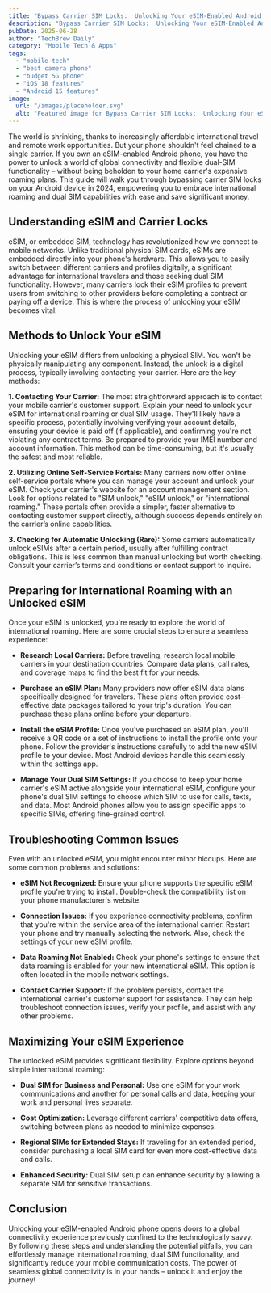 ```yaml
---
title: "Bypass Carrier SIM Locks:  Unlocking Your eSIM-Enabled Android Phone for International Roaming & Dual SIM Functionality in 2024"
description: "Bypass Carrier SIM Locks:  Unlocking Your eSIM-Enabled Android Phone for International Roaming & Dual SIM Functionality in 2024"
pubDate: 2025-06-28
author: "TechBrew Daily"
category: "Mobile Tech & Apps"
tags:
  - "mobile-tech"
  - "best camera phone"
  - "budget 5G phone"
  - "iOS 18 features"
  - "Android 15 features"
image:
  url: "/images/placeholder.svg"
  alt: "Featured image for Bypass Carrier SIM Locks:  Unlocking Your eSIM-Enabled Android Phone for International Roaming & Dual SIM Functionality in 2024"
---
```


The world is shrinking, thanks to increasingly affordable international travel and remote work opportunities.  But your phone shouldn't feel chained to a single carrier.  If you own an eSIM-enabled Android phone, you have the power to unlock a world of global connectivity and flexible dual-SIM functionality – without being beholden to your home carrier's expensive roaming plans. This guide will walk you through bypassing carrier SIM locks on your Android device in 2024, empowering you to embrace international roaming and dual SIM capabilities with ease and save significant money.


## Understanding eSIM and Carrier Locks

eSIM, or embedded SIM, technology has revolutionized how we connect to mobile networks. Unlike traditional physical SIM cards, eSIMs are embedded directly into your phone's hardware. This allows you to easily switch between different carriers and profiles digitally, a significant advantage for international travelers and those seeking dual SIM functionality.  However, many carriers lock their eSIM profiles to prevent users from switching to other providers before completing a contract or paying off a device. This is where the process of unlocking your eSIM becomes vital.

## Methods to Unlock Your eSIM

Unlocking your eSIM differs from unlocking a physical SIM.  You won't be physically manipulating any component. Instead, the unlock is a digital process, typically involving contacting your carrier.  Here are the key methods:

**1. Contacting Your Carrier:** The most straightforward approach is to contact your mobile carrier's customer support. Explain your need to unlock your eSIM for international roaming or dual SIM usage. They'll likely have a specific process, potentially involving verifying your account details, ensuring your device is paid off (if applicable), and confirming you're not violating any contract terms.  Be prepared to provide your IMEI number and account information. This method can be time-consuming, but it's usually the safest and most reliable.

**2. Utilizing Online Self-Service Portals:** Many carriers now offer online self-service portals where you can manage your account and unlock your eSIM. Check your carrier's website for an account management section. Look for options related to "SIM unlock," "eSIM unlock," or "international roaming."  These portals often provide a simpler, faster alternative to contacting customer support directly, although success depends entirely on the carrier’s online capabilities.

**3.  Checking for Automatic Unlocking (Rare):** Some carriers automatically unlock eSIMs after a certain period, usually after fulfilling contract obligations.  This is less common than manual unlocking but worth checking.  Consult your carrier’s terms and conditions or contact support to inquire.


## Preparing for International Roaming with an Unlocked eSIM

Once your eSIM is unlocked, you're ready to explore the world of international roaming. Here are some crucial steps to ensure a seamless experience:

* **Research Local Carriers:** Before traveling, research local mobile carriers in your destination countries.  Compare data plans, call rates, and coverage maps to find the best fit for your needs.

* **Purchase an eSIM Plan:** Many providers now offer eSIM data plans specifically designed for travelers. These plans often provide cost-effective data packages tailored to your trip's duration.  You can purchase these plans online before your departure.

* **Install the eSIM Profile:**  Once you've purchased an eSIM plan, you'll receive a QR code or a set of instructions to install the profile onto your phone. Follow the provider's instructions carefully to add the new eSIM profile to your device.  Most Android devices handle this seamlessly within the settings app.

* **Manage Your Dual SIM Settings:** If you choose to keep your home carrier's eSIM active alongside your international eSIM, configure your phone's dual SIM settings to choose which SIM to use for calls, texts, and data. Most Android phones allow you to assign specific apps to specific SIMs, offering fine-grained control.

## Troubleshooting Common Issues

Even with an unlocked eSIM, you might encounter minor hiccups.  Here are some common problems and solutions:

* **eSIM Not Recognized:** Ensure your phone supports the specific eSIM profile you're trying to install. Double-check the compatibility list on your phone manufacturer's website.

* **Connection Issues:** If you experience connectivity problems, confirm that you're within the service area of the international carrier. Restart your phone and try manually selecting the network.  Also, check the settings of your new eSIM profile.

* **Data Roaming Not Enabled:** Check your phone's settings to ensure that data roaming is enabled for your new international eSIM. This option is often located in the mobile network settings.

* **Contact Carrier Support:** If the problem persists, contact the international carrier's customer support for assistance. They can help troubleshoot connection issues, verify your profile, and assist with any other problems.


## Maximizing Your eSIM Experience

The unlocked eSIM provides significant flexibility. Explore options beyond simple international roaming:

* **Dual SIM for Business and Personal:** Use one eSIM for your work communications and another for personal calls and data, keeping your work and personal lives separate.

* **Cost Optimization:** Leverage different carriers' competitive data offers, switching between plans as needed to minimize expenses.

* **Regional SIMs for Extended Stays:** If traveling for an extended period, consider purchasing a local SIM card for even more cost-effective data and calls.

* **Enhanced Security:** Dual SIM setup can enhance security by allowing a separate SIM for sensitive transactions.


## Conclusion

Unlocking your eSIM-enabled Android phone opens doors to a global connectivity experience previously confined to the technologically savvy.  By following these steps and understanding the potential pitfalls, you can effortlessly manage international roaming, dual SIM functionality, and significantly reduce your mobile communication costs. The power of seamless global connectivity is in your hands – unlock it and enjoy the journey!